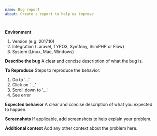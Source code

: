```yaml
---
name: Bug report
about: Create a report to help us improve

---
```


**Environment**
1. Version (e.g. 2017.10)
2. Integration (Laravel, TYPO3, Symfony, SlimPHP or Flow)
3. System (Linux, Mac, Windows)

**Describe the bug**
A clear and concise description of what the bug is.

**To Reproduce**
Steps to reproduce the behavior:
1. Go to '...'
2. Click on '....'
3. Scroll down to '....'
4. See error

**Expected behavior**
A clear and concise description of what you expected to happen.

**Screenshots**
If applicable, add screenshots to help explain your problem.

**Additional context**
Add any other context about the problem here.
